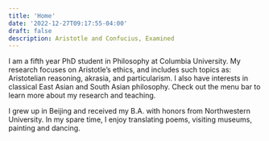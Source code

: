 ```yaml
---
title: 'Home'
date: '2022-12-27T09:17:55-04:00'
draft: false
description: Aristotle and Confucius, Examined
---
```


I am a fifth year PhD student in Philosophy at Columbia University. My research focuses on Aristotle’s ethics, and includes such topics as: Aristotelian reasoning, akrasia, and particularism. I also have interests in classical East Asian and South Asian philosophy. Check out the menu bar to learn more about my research and teaching.

I grew up in Beijing and received my B.A. with honors from Northwestern University. In my spare time, I enjoy translating poems, visiting museums, painting and dancing.
